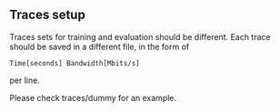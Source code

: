 ## Traces setup ##

Traces sets for training and evaluation should
be different.
Each trace should be saved in a different file, in the
form of

``Time[seconds] Bandwidth[Mbits/s]``

per line.

Please check traces/dummy for an example.
